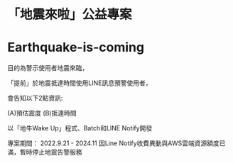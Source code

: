 # 「地震來啦」公益專案
# Earthquake-is-coming

目的為警示使用者地震來臨，

「提前」於地震抵達時間使用LINE訊息預警使用者，

會告知以下2點資訊:

(A)預估震度 (B)抵達時間

以「地牛Wake Up」程式、Batch和LINE Notify開發




專案期間：
2022.9.21 - 2024.11
因Line Notify收費異動與AWS雲端資源額度已滿，暫時停止地震告警服務
